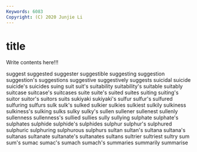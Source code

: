 ```yaml
---
Keywords: 6083
Copyright: (C) 2020 Junjie Li
---
```


# title

Write contents here!!!

suggest 
suggested 
suggester 
suggestible 
suggesting 
suggestion 
suggestion's
suggestions 
suggestive 
suggestively 
suggests 
suicidal 
suicide 
suicide's 
suicides 
suing 
suit
suit's 
suitability 
suitability's 
suitable 
suitably 
suitcase 
suitcase's 
suitcases 
suite 
suite's
suited 
suites 
suiting 
suiting's 
suitor 
suitor's 
suitors 
suits 
sukiyaki 
sukiyaki's
sulfur 
sulfur's 
sulfured 
sulfuring 
sulfurs 
sulk 
sulk's 
sulked 
sulkier 
sulkies
sulkiest 
sulkily 
sulkiness 
sulkiness's 
sulking 
sulks 
sulky 
sulky's 
sullen 
sullener
sullenest 
sullenly 
sullenness 
sullenness's 
sullied 
sullies 
sully 
sullying 
sulphate 
sulphate's
sulphates 
sulphide 
sulphide's 
sulphides 
sulphur 
sulphur's 
sulphured 
sulphuric 
sulphuring 
sulphurous
sulphurs 
sultan 
sultan's 
sultana 
sultana's 
sultanas 
sultanate 
sultanate's 
sultanates 
sultans
sultrier 
sultriest 
sultry 
sum 
sum's 
sumac 
sumac's 
sumach 
sumach's 
summaries
summarily 
summarise 
